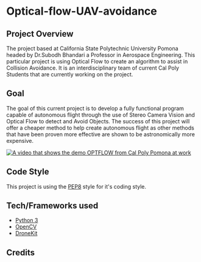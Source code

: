 # Optical-flow-UAV-avoidance

## Project Overview
The project based at California State Polytechnic University Pomona headed by Dr.Subodh Bhandari a Professor in Aerospace Engineering.
This particular project is using Optical Flow to create an algorithm to assist in Collision Avoidance. It is an interdisciplinary team of current 
Cal Poly Students that are currently working on the project.

## Goal
The goal of this current project is to develop a fully functional program capable of autonomous flight through the use of Stereo Camera Vision
and Optical Flow to detect and Avoid Objects. The success of this project will offer a cheaper method to help create autonomous flight as other 
methods that have been proven more effective are shown to be astronomically more expensive.

[![A video that shows the demo OPTFLOW from Cal Poly Pomona at work](http://img.youtube.com/vi/sJlR9mkBTP4/0.jpg)](http://www.youtube.com/watch?v=sJlR9mkBTP4 "Demo of CalPoly OptFlow Program ")


## Code Style
This project is using the [PEP8](https://www.python.org/dev/peps/pep-0008/) style for it's coding style.

## Tech/Frameworks used
- [Python 3](https://www.python.org)
- [OpenCV](https://opencv.org)
- [DroneKit](https://dronekit.io) 
## Credits
